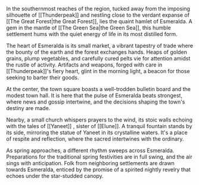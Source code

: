 In the southernmost reaches of the region, tucked away from the imposing silhouette of [[Thunderpeak]] and nestling close to the verdant expanse of [[The Great Forest|the Great Forest]], lies the quaint hamlet of Esmeralda. A gem in the mantle of [[The Green Sea|the Green Sea]], this humble settlement hums with the quiet energy of life in its most distilled form.

The heart of Esmeralda is its small market, a vibrant tapestry of trade where the bounty of the earth and the forest exchanges hands. Heaps of golden grains, plump vegetables, and carefully cured pelts vie for attention amidst the rustle of activity. Artifacts and weapons, forged with care in [[Thunderpeak]]'s fiery heart, glint in the morning light, a beacon for those seeking to barter their goods.

At the center, the town square boasts a well-trodden bulletin board and the modest town hall. It is here that the pulse of Esmeralda beats strongest, where news and gossip intertwine, and the decisions shaping the town's destiny are made.

Nearby, a small church whispers prayers to the wind, its stoic walls echoing with the tales of [[Yaneet]] , sister of [[Elune]]. A tranquil fountain stands by its side, mirroring the statue of Yaneet in its crystalline waters. It's a place of respite and reflection, where the sacred intertwines with the ordinary.

As spring approaches, a different rhythm sweeps across Esmeralda. Preparations for the traditional spring festivities are in full swing, and the air sings with anticipation. Folk from neighboring settlements are drawn towards Esmeralda, enticed by the promise of a spirited nightly revelry that echoes under the star-studded canopy.